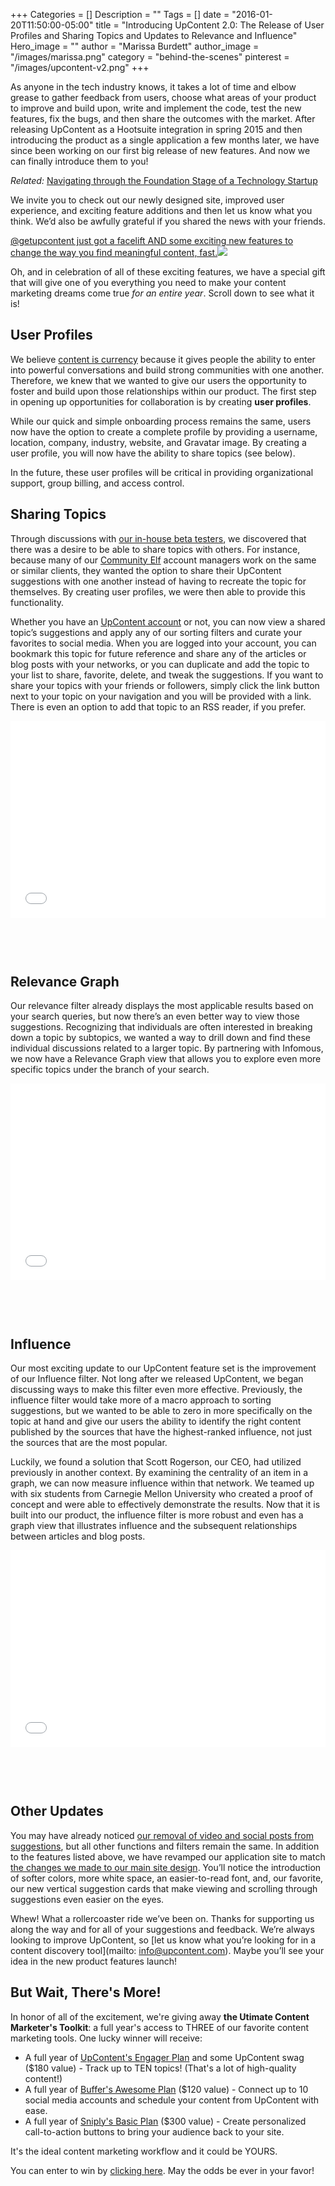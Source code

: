 +++
Categories = []
Description = ""
Tags = []
date = "2016-01-20T11:50:00-05:00"
title = "Introducing UpContent 2.0: The Release of User Profiles and Sharing Topics and Updates to Relevance and Influence"
Hero_image = ""
author = "Marissa Burdett"
author_image = "/images/marissa.png"
category = "behind-the-scenes"
pinterest = "/images/upcontent-v2.png"
+++

As anyone in the tech industry knows, it takes a lot of time and elbow grease to gather feedback from users, choose what areas of your product to improve and build upon, write and implement the code, test the new features, fix the bugs, and then share the outcomes with the market. After releasing UpContent as a Hootsuite integration in spring 2015 and then introducing the product as a single application a few months later, we have since been working on our first big release of new features. And now we can finally introduce them to you!

*Related:* [Navigating through the Foundation Stage of a Technology Startup](https://upcontent.com/post/navigating-the-foundation-stage/)

We invite you to check out our newly designed site, improved user experience, and exciting feature additions and then let us know what you think. We’d also be awfully grateful if you shared the news with your friends.

<a target="_blank" href="http://ctt.ec/n6A8e"><span class="tweetthis">@getupcontent just got a facelift AND some exciting new features to change the way you find meaningful content, fast.</span><img src="/images/twitter-bird.png" style="margin-bottom: 0 !important;" /></a>

Oh, and in celebration of all of these exciting features, we have a special gift that will give one of you everything you need to make your content marketing dreams come true *for an entire year*. Scroll down to see what it is!

## User Profiles

We believe [content is currency](https://upcontent.com/about/) because it gives people the ability to enter into powerful conversations and build strong communities with one another. Therefore, we knew that we wanted to give our users the opportunity to foster and build upon those relationships within our product. The first step in opening up opportunities for collaboration is by creating **user profiles**.

While our quick and simple onboarding process remains the same, users now have the option to create a complete profile by providing a username, location, company, industry, website, and Gravatar image. By creating a user profile, you will now have the ability to share topics (see below).

In the future, these user profiles will be critical in providing organizational support, group billing, and access control.

## Sharing Topics

Through discussions with [our in-house beta testers](https://upcontent.com/post/navigating-the-foundation-stage/), we discovered that there was a desire to be able to share topics with others. For instance, because many of our [Community Elf](http://communityelf.com) account managers work on the same or similar clients, they wanted the option to share their UpContent suggestions with one another instead of having to recreate the topic for themselves. By creating user profiles, we were then able to provide this functionality.

Whether you have an [UpContent account](http://my.upcontent.com) or not, you can now view a shared topic’s suggestions and apply any of our sorting filters and curate your favorites to social media. When you are logged into your account, you can bookmark this topic for future reference and share any of the articles or blog posts with your networks, or you can duplicate and add the topic to your list to share, favorite, delete, and tweak the suggestions. If you want to share your topics with your friends or followers, simply click the link button next to your topic on your navigation and you will be provided with a link. There is even an option to add that topic to an RSS reader, if you prefer.

<div class="wistia_responsive_padding" style="padding:62.5% 0 0 0;position:relative; margin-bottom: 90px;"><div class="wistia_responsive_wrapper" style="height:100%;left:0;position:absolute;top:0;width:100%;"><iframe src="//fast.wistia.net/embed/iframe/t0ebdew8wd?videoFoam=true" allowtransparency="true" frameborder="0" scrolling="no" class="wistia_embed" name="wistia_embed" allowfullscreen mozallowfullscreen webkitallowfullscreen oallowfullscreen msallowfullscreen width="100%" height="100%"></iframe></div></div>
<script src="//fast.wistia.net/assets/external/E-v1.js" async></script>

## Relevance Graph

Our relevance filter already displays the most applicable results based on your search queries, but now there’s an even better way to view those suggestions. Recognizing that individuals are often interested in breaking down a topic by subtopics, we wanted a way to drill down and find these individual discussions related to a larger topic. By partnering with Infomous, we now have a Relevance Graph view that allows you to explore even more specific topics under the branch of your search.

<div class="wistia_responsive_padding" style="padding:62.5% 0 0 0;position:relative; margin-bottom: 90px;"><div class="wistia_responsive_wrapper" style="height:100%;left:0;position:absolute;top:0;width:100%;"><iframe src="//fast.wistia.net/embed/iframe/twch2g5zhb?videoFoam=true" allowtransparency="true" frameborder="0" scrolling="no" class="wistia_embed" name="wistia_embed" allowfullscreen mozallowfullscreen webkitallowfullscreen oallowfullscreen msallowfullscreen width="100%" height="100%"></iframe></div></div>
<script src="//fast.wistia.net/assets/external/E-v1.js" async></script>

## Influence

Our most exciting update to our UpContent feature set is the improvement of our Influence filter. Not long after we released UpContent, we began discussing ways to make this filter even more effective. Previously, the influence filter would take more of a macro approach to sorting suggestions, but we wanted to be able to zero in more specifically on the topic at hand and give our users the ability to identify the right content published by the sources that have the highest-ranked influence, not just the sources that are the most popular.

Luckily, we found a solution that Scott Rogerson, our CEO, had utilized previously in another context. By examining the centrality of an item in a graph, we can now measure influence within that network. We teamed up with six students from Carnegie Mellon University who created a proof of concept and were able to effectively demonstrate the results. Now that it is built into our product, the influence filter is more robust and even has a graph view that illustrates influence and the subsequent relationships between articles and blog posts.

<div class="wistia_responsive_padding" style="padding:62.5% 0 0 0;position:relative; margin-bottom: 90px;"><div class="wistia_responsive_wrapper" style="height:100%;left:0;position:absolute;top:0;width:100%;"><iframe src="//fast.wistia.net/embed/iframe/9uq643qezt?videoFoam=true" allowtransparency="true" frameborder="0" scrolling="no" class="wistia_embed" name="wistia_embed" allowfullscreen mozallowfullscreen webkitallowfullscreen oallowfullscreen msallowfullscreen width="100%" height="100%"></iframe></div></div>
<script src="//fast.wistia.net/assets/external/E-v1.js" async></script>

## Other Updates

You may have already noticed [our removal of video and social posts from suggestions](https://upcontent.com/post/removing-video-and-social/), but all other functions and filters remain the same. In addition to the features listed above, we have revamped our application site to match [the changes we made to our main site design](https://upcontent.com/post/design-interview/). You’ll notice the introduction of softer colors, more white space, an easier-to-read font, and, our favorite, our new vertical suggestion cards that make viewing and scrolling through suggestions even easier on the eyes.

Whew! What a rollercoaster ride we’ve been on. Thanks for supporting us along the way and for all of your suggestions and feedback. We’re always looking to improve UpContent, so [let us know what you’re looking for in a content discovery tool](mailto: info@upcontent.com). Maybe you’ll see your idea in the new product features launch!

## But Wait, There's More!

In honor of all of the excitement, we're giving away **the Utimate Content Marketer's Toolkit**: a full year's access to THREE of our favorite content marketing tools. One lucky winner will receive:

- A full year of [UpContent's Engager Plan](https://upcontent.com/pricing) and some UpContent swag ($180 value) - Track up to TEN topics! (That's a lot of high-quality content!)
- A full year of [Buffer's Awesome Plan](http://buffer.com/awesome) ($120 value) - Connect up to 10 social media accounts and schedule your content from UpContent with ease.
- A full year of [Sniply's Basic Plan](http://snip.ly/upgrade/) ($300 value) - Create personalized call-to-action buttons to bring your audience back to your site.

It's the ideal content marketing workflow and it could be YOURS.

You can enter to win by [clicking here](https://upcontent.com/landing/giveaway). May the odds be ever in your favor!
